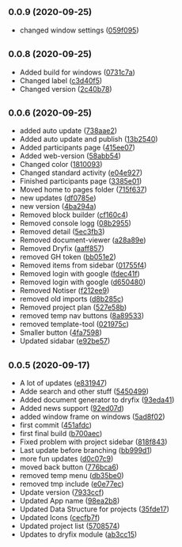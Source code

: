 ## <small>0.0.9 (2020-09-25)</small>

* changed window settings ([059f095](https://github.com/dry-it/systep/commit/059f095))



## <small>0.0.8 (2020-09-25)</small>

* Added build for windows ([0731c7a](https://github.com/dry-it/systep/commit/0731c7a))
* Changed label ([c3d40f5](https://github.com/dry-it/systep/commit/c3d40f5))
* Changed version ([2c40b78](https://github.com/dry-it/systep/commit/2c40b78))



## <small>0.0.6 (2020-09-25)</small>

* added auto update ([738aae2](https://github.com/dry-it/systep/commit/738aae2))
* Added auto update and publish ([13b2540](https://github.com/dry-it/systep/commit/13b2540))
* Added participants page ([415ee07](https://github.com/dry-it/systep/commit/415ee07))
* Added web-version ([58abb54](https://github.com/dry-it/systep/commit/58abb54))
* Changed color ([1810093](https://github.com/dry-it/systep/commit/1810093))
* Changed standard activity ([e04e927](https://github.com/dry-it/systep/commit/e04e927))
* Finished participants page ([3385e01](https://github.com/dry-it/systep/commit/3385e01))
* Moved home to pages folder ([715f637](https://github.com/dry-it/systep/commit/715f637))
* new updates ([df0785e](https://github.com/dry-it/systep/commit/df0785e))
* new version ([4ba294a](https://github.com/dry-it/systep/commit/4ba294a))
* Removed block builder ([cf160c4](https://github.com/dry-it/systep/commit/cf160c4))
* Removed console logg ([08b2955](https://github.com/dry-it/systep/commit/08b2955))
* Removed detail ([5ec3fb3](https://github.com/dry-it/systep/commit/5ec3fb3))
* Removed document-viewer ([a28a89e](https://github.com/dry-it/systep/commit/a28a89e))
* Removed Dryfix ([aaff857](https://github.com/dry-it/systep/commit/aaff857))
* removed GH token ([bb051e2](https://github.com/dry-it/systep/commit/bb051e2))
* Removed items from sidebar ([01755f4](https://github.com/dry-it/systep/commit/01755f4))
* Removed login with google ([fdec41f](https://github.com/dry-it/systep/commit/fdec41f))
* Removed login with google ([d650480](https://github.com/dry-it/systep/commit/d650480))
* Removed Notiser ([f212ee9](https://github.com/dry-it/systep/commit/f212ee9))
* removed old imports ([d8b285c](https://github.com/dry-it/systep/commit/d8b285c))
* Removed project plan ([527e58b](https://github.com/dry-it/systep/commit/527e58b))
* removed temp nav buttons ([8a89533](https://github.com/dry-it/systep/commit/8a89533))
* removed template-tool ([021975c](https://github.com/dry-it/systep/commit/021975c))
* Smaller button ([4fa7598](https://github.com/dry-it/systep/commit/4fa7598))
* Updated sidabar ([e92be57](https://github.com/dry-it/systep/commit/e92be57))



## <small>0.0.5 (2020-09-17)</small>

* A lot of updates ([e831947](https://github.com/dry-it/systep/commit/e831947))
* Adde search and other stuff ([5450499](https://github.com/dry-it/systep/commit/5450499))
* Added document generator to dryfix ([93eda41](https://github.com/dry-it/systep/commit/93eda41))
* Added news support ([92ed07d](https://github.com/dry-it/systep/commit/92ed07d))
* added window frame on windows ([5ad8f02](https://github.com/dry-it/systep/commit/5ad8f02))
* first commit ([451afdc](https://github.com/dry-it/systep/commit/451afdc))
* first final build ([b700aec](https://github.com/dry-it/systep/commit/b700aec))
* Fixed problem with project sidebar ([818f843](https://github.com/dry-it/systep/commit/818f843))
* Last update before branching ([bb999d1](https://github.com/dry-it/systep/commit/bb999d1))
* more fun updates ([d0c07c9](https://github.com/dry-it/systep/commit/d0c07c9))
* moved back button ([776bca6](https://github.com/dry-it/systep/commit/776bca6))
* removed temp menu ([db35be0](https://github.com/dry-it/systep/commit/db35be0))
* removed tmp include ([e0e77ec](https://github.com/dry-it/systep/commit/e0e77ec))
* Update version ([7933ccf](https://github.com/dry-it/systep/commit/7933ccf))
* Updated App name ([98ea2b8](https://github.com/dry-it/systep/commit/98ea2b8))
* Updated Data Structure for projects ([35fde17](https://github.com/dry-it/systep/commit/35fde17))
* Updated Icons ([cecfb7f](https://github.com/dry-it/systep/commit/cecfb7f))
* Updated project list ([5708574](https://github.com/dry-it/systep/commit/5708574))
* Updates to dryfix module ([ab3cc15](https://github.com/dry-it/systep/commit/ab3cc15))



